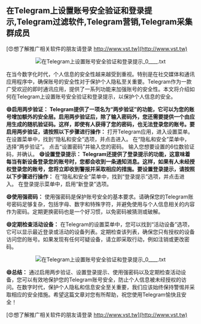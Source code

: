 ## **在Telegram上设置账号安全验证和登录提示,Telegram过滤软件,Telegram营销,Telegram采集群成员**

[😍想了解推广相关软件的朋友请登录 http://www.vst.tw](http://www.vst.tw)

 <center><img src="https://vst.tw/MP4/tuiguang/png/3.png" alt="在Telegram上设置账号安全验证和登录提示_0____.txt"></center>

在当今数字化时代，个人信息的安全性越来越受到重视。特别是在社交媒体和通讯应用程序中，确保账号的安全性对于保护个人隐私至关重要。Telegram作为一款广受欢迎的即时通讯应用，提供了一系列功能来加强账号的安全性。本文将介绍如何在Telegram上设置账号安全验证和登录提示，以保护个人信息的安全。

**😄启用两步验证： Telegram提供了一项名为“两步验证”的功能，它可以为您的账号增加额外的安全层。启用两步验证后，除了输入密码外，您还需要提供一个由应用生成的随机验证码。这样，即使有人获得了您的密码，也无法登录您的账号。要启用两步验证，请按照以下步骤进行操作：**
打开Telegram应用，进入设置菜单。
在设置菜单中，找到“隐私和安全”选项，并点击进入。
在“隐私和安全”菜单中，选择“两步验证”。
点击“设置密码”并输入您的密码。
输入您想要设置的6位数验证码，并确认。
**😄设置登录提示： Telegram还提供了登录提示的功能，这意味着每当有新设备登录您的账号时，您都会收到一条通知消息。这样，如果有人未经授权登录您的账号，您将立即收到警报并采取相应的措施。要设置登录提示，请按照以下步骤进行操作：**
在“隐私和安全”菜单中，找到“登录提示”选项，并点击进入。
在登录提示菜单中，启用“新登录”选项。

**😄使用强密码：**
使用强密码是保护账号安全的基本要求。请确保您的Telegram账号密码足够复杂，包括字母、数字和特殊字符，并避免使用与个人信息相关的内容作为密码。定期更换密码也是一个好习惯，以免密码被猜测或破解。

**😄定期检查活动设备：**
在Telegram的设置菜单中，您可以找到“活动设备”选项，它可以显示最近登录或活动的设备列表。定期检查该列表，确保您只有授权的设备访问您的账号。如果发现有任何可疑设备，请立即采取行动，例如注销或更改密码。

 <center><img src="https://vst.tw/MP4/tuiguang/png/4.png" alt="在Telegram上设置账号安全验证和登录提示_0____.txt"></center>

**😄总结：**
通过启用两步验证、设置登录提示、使用强密码以及定期检查活动设备，您可以有效地保护您的Telegram账号安全，防止个人信息被未经授权的访问。在数字时代，保护个人隐私和信息安全至关重要，我们应该始终保持警惕并采取相应的安全措施。希望这篇文章对您有所帮助，祝您使用Telegram愉快且安全！

[😍想了解推广相关软件的朋友请登录 http://www.vst.tw](http://www.vst.tw)



